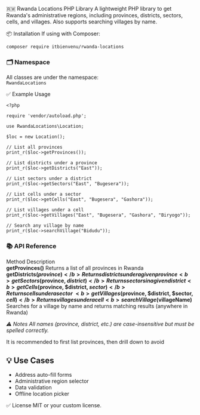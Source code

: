 🇷🇼 Rwanda Locations PHP Library
A lightweight PHP library to get Rwanda's administrative regions, including provinces, districts, sectors, cells, and villages. Also supports searching villages by name.

📦 Installation
If using with Composer:
```
composer require itbienvenu/rwanda-locations
```

### 🗂️ Namespace
All classes are under the namespace: \
``` RwandaLocations ``` 

✅ Example Usage
```
<?php

require 'vendor/autoload.php';

use RwandaLocations\Location;

$loc = new Location();

// List all provinces
print_r($loc->getProvinces());

// List districts under a province
print_r($loc->getDistricts("East"));

// List sectors under a district
print_r($loc->getSectors("East", "Bugesera"));

// List cells under a sector
print_r($loc->getCells("East", "Bugesera", "Gashora"));

// List villages under a cell
print_r($loc->getVillages("East", "Bugesera", "Gashora", "Biryogo"));

// Search any village by name
print_r($loc->searchVillage("Bidudu"));
```
### 📚 API Reference

Method	Description \
<b>getProvinces()</b>	Returns a list of all provinces in Rwanda \
<b>getDistricts($province)</b>	Returns districts under a given province
<b>getSectors($province, $district)</b>	Returns sectors in a given district
<b>getCells($province, $district, $sector)</b>	Returns cells under a sector \
<b>getVillages($province, $district, $sector, $cell)</b>	Returns villages under a cell
<b>searchVillage($villageName)</b>	Searches for a village by name and returns matching results (anywhere in Rwanda)

<i>⚠️ Notes
All names (province, district, etc.) are case-insensitive but must be spelled correctly.</i>

It is recommended to first list provinces, then drill down to avoid 
## 💡 Use Cases
<ul list-type='disk'>
<li>Address auto-fill forms</li>

<li>Administrative region selector</li>

<li>Data validation</li>

<li>Offline location picker</li>
</ul>

✅ License
MIT or your custom license.
